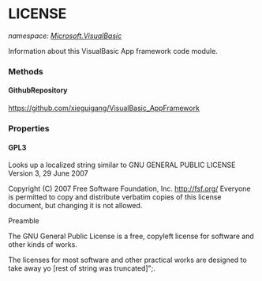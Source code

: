 ﻿
# LICENSE
_namespace: [Microsoft.VisualBasic](N-Microsoft.VisualBasic.md)_

Information about this VisualBasic App framework code module.

### Methods

#### GithubRepository
https://github.com/xieguigang/VisualBasic_AppFramework


### Properties

#### GPL3
Looks up a localized string similar to GNU GENERAL PUBLIC LICENSE
 Version 3, 29 June 2007

 Copyright (C) 2007 Free Software Foundation, Inc. <http://fsf.org/>
 Everyone is permitted to copy and distribute verbatim copies
 of this license document, but changing it is not allowed.

 Preamble

 The GNU General Public License is a free, copyleft license for
software and other kinds of works.

 The licenses for most software and other practical works are designed
to take away yo [rest of string was truncated]";.

